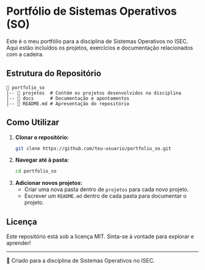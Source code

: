 # Portfólio de Sistemas Operativos (SO)

Este é o meu portfólio para a disciplina de Sistemas Operativos no ISEC. Aqui estão incluídos os projetos, exercícios e documentação relacionados com a cadeira.

## Estrutura do Repositório

```
📂 portfolio_so
│-- 📁 projetos  # Contém os projetos desenvolvidos na disciplina
│-- 📁 docs      # Documentação e apontamentos
│-- 📄 README.md # Apresentação do repositório
```

## Como Utilizar

1. **Clonar o repositório:**
   ```bash
   git clone https://github.com/teu-usuario/portfolio_so.git
   ```
2. **Navegar até à pasta:**
   ```bash
   cd portfolio_so
   ```
3. **Adicionar novos projetos:**
   - Criar uma nova pasta dentro de `projetos` para cada novo projeto.
   - Escrever um `README.md` dentro de cada pasta para documentar o projeto.

## Licença

Este repositório está sob a licença MIT. Sinta-se à vontade para explorar e aprender!

---

🚀 Criado para a disciplina de Sistemas Operativos no ISEC.
